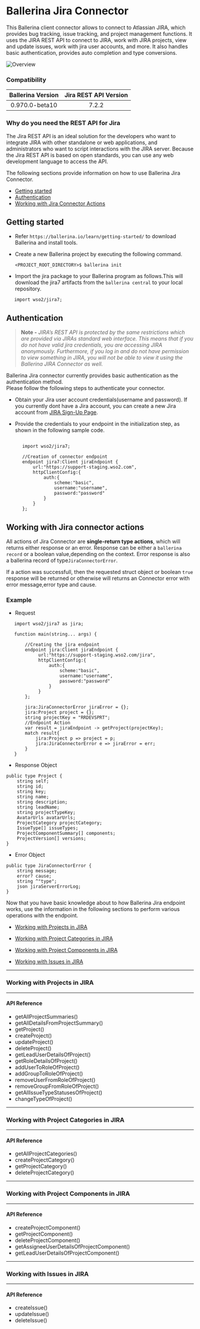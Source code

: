 # Ballerina Jira Connector
This Ballerina client connector allows to connect to Atlassian JIRA, which provides bug tracking, issue tracking, 
and project management functions. It uses the JIRA REST API to connect to JIRA, work with JIRA 
projects, view and update issues, work with jira user accounts, and more. It also handles basic authentication, 
provides auto completion and type conversions.

![Overview](docs/resources/Overview.png)

### Compatibility

| Ballerina Version | Jira REST API Version |
|:-------------------:|:-------------------:|
|0.970.0-beta10|7.2.2|


### Why do you need the REST API for Jira

The Jira REST API is an ideal solution for the developers who want to integrate JIRA with other standalone or web applications, 
and administrators who want to script interactions with the JIRA server. Because the Jira REST API is based on open 
standards, you can use any web development language to access the API.


The following sections provide information on how to use Ballerina Jira Connector.

- [Getting started](#getting-started)
- [Authentication](#authentication)
- [Working with Jira Connector Actions](#working-with-jira-connector-actions)


## Getting started

- Refer `https://ballerina.io/learn/getting-started/` to download Ballerina and install tools.

- Create a new Ballerina project by executing the following command.
  
  `<PROJECT_ROOT_DIRECTORY>$ ballerina init`
  
- Import the jira package to your Ballerina program as follows.This will download the jira7 artifacts from the 
`ballerina central` to your local repository.

```ballerina
   import wso2/jira7;
```

## Authentication

> **Note -** 
*JIRA’s REST API is protected by the same restrictions which are provided via JIRAs standard web interface.
This means that if you do not have valid jira credentials, you are accessing JIRA anonymously. Furthermore, 
if you log in and do not have permission to view something in JIRA, you will not be able to view it using the 
Ballerina JIRA Connector as well.*

Ballerina Jira connector currently provides basic authentication as the authentication method.  
Please follow the following steps to authenticate your connector.
     
- Obtain your Jira user account credentials(username and password).
  If you currently dont have a Jira account, you can create a new Jira account from 
  [JIRA Sign-Up Page](https://id.atlassian.com/signup?application=mac&tenant=&continue=https%3A%2F%2Fmy.atlassian.com).

- Provide the credentials to your endpoint in the initialization step, as shown 
in the following sample code.
```Ballerina

      import wso2/jira7;
          
      //Creation of connector endpoint
      endpoint jira7:Client jiraEndpoint {
          url:"https://support-staging.wso2.com",
          httpClientConfig:{
              auth:{
                  scheme:"basic",
                  username:"username",
                  password:"password"
              }
          } 
      };

```

## Working with Jira connector actions

All actions of Jira Connector are **single-return type actions**, which will returns either response or an error.
Response can be either a `ballerina record` or a boolean value,depending on the context.
Error response is also a ballerina record of type`JiraConnectorError`. 

If a action was successfull, then the requested struct object or boolean `true` response will be returned or otherwise 
will returns an Connector error with error message,error type and cause.

### Example
* Request 
```ballerina
   import wso2/jira7 as jira;
   
   function main(string... args) { 
     
       //Creating the jira endpoint
       endpoint jira:Client jiraEndpoint {
            url:"https://support-staging.wso2.com/jira",
            httpClientConfig:{
                auth:{
                    scheme:"basic",
                    username:"username",
                    password:"password"
                }
            }
       };
       
       jira:JiraConnectorError jiraError = {};
       jira:Project project = {};
       string projectKey = "RRDEVSPRT";    
       //Endpoint Action
       var result = jiraEndpoint -> getProject(projectKey);
       match result{
           jira:Project p => project = p;
           jira:JiraConnectorError e => jiraError = err;
       }
   }    
```

* Response Object
```ballerina
public type Project {
    string self;
    string id;
    string key;
    string name;
    string description;
    string leadName;
    string projectTypeKey;
    AvatarUrls avatarUrls;
    ProjectCategory projectCategory;
    IssueType[] issueTypes;
    ProjectComponentSummary[] components;
    ProjectVersion[] versions;
}
```

* Error Object
```ballerina
public type JiraConnectorError {
    string message;
    error? cause;
    string ^"type";
    json jiraServerErrorLog;   
}
```

Now that you have basic knowledge about to how Ballerina Jira endpoint works, 
use the information in the following sections to perform various operations with the endpoint.

- [Working with Projects in JIRA](#working-with-projects-in-jira)

- [Working with Project Categories in JIRA](#working-with-project-categories-in-jira)

- [Working with Project Components in JIRA](#working-with-project-components-in-jira)

- [Working with Issues in JIRA](#working-with-issues-in-jira)


***
### Working with Projects in JIRA
***
#### API Reference
- getAllProjectSummaries()
- getAllDetailsFromProjectSummary()
- getProject()
- createProject()
- updateProject()
- deleteProject()
- getLeadUserDetailsOfProject()
- getRoleDetailsOfProject()
- addUserToRoleOfProject()
- addGroupToRoleOfProject()
- removeUserFromRoleOfProject()
- removeGroupFromRoleOfProject()
- getAllIssueTypeStatusesOfProject()
- changeTypeOfProject()

***
### Working with Project Categories in JIRA
***
#### API Reference
- getAllProjectCategories()
- createProjectCategory()
- getProjectCategory()
- deleteProjectCategory()

***
### Working with Project Components in JIRA
***
#### API Reference
- createProjectComponent()
- getProjectComponent()
- deleteProjectComponent()
- getAssigneeUserDetailsOfProjectComponent()
- getLeadUserDetailsOfProjectComponent()

***
### Working with Issues in JIRA
***
#### API Reference
- createIssue()
- updateIssue()
- deleteIssue()
